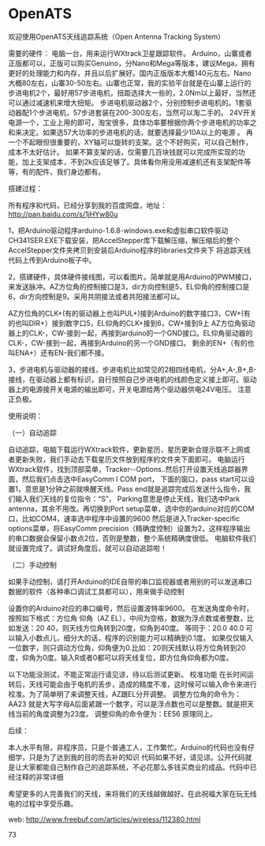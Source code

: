 # OpenATS
欢迎使用OpenATS天线追踪系统（Open Antenna Tracking System）



需要的硬件：
  电脑一台，用来运行WXtrack卫星跟踪软件。
  Arduino，山寨或者正版都可以，正版可以购买Genuino，分Nano和Mega等版本，建议Mega，拥有更好的处理能力和内存，并且以后扩展好。国内正版版本大概140元左右。Nano大概80左右，山寨30-50左右。山寨也正常，我的实验平台就是在山寨上运行的
  步进电机2个，最好用57步进电机，扭距选择大一些的，2.0Nm以上最好，当然还可以通过减速机来增大扭矩。
  步进电机驱动器2个，分别控制步进电机的。1套驱动器配1个步进电机，57步进套装在200-300左右，当然可以淘二手的。
  24V开关电源一个，工业上用的即可，淘宝很多，具体功率要根据你两个步进电机的功率之和来决定。如果选57大功率的步进电机的话，就要选择最少10A以上的电源
。
  再一个不起眼但很重要的，XY轴可以旋转的支架。这个不好购买，可以自己制作，成本不太好估计。
  如果不算支架的话，仅需要几百块钱就可以完成所实现的功能，加上支架成本，不到2k应该足够了。具体看你用没用减速机还有支架配件等等，有的配件，我们身边都有。


搭建过程：

所有程序和代码，已经分享到我的百度网盘，地址：http://pan.baidu.com/s/1jHYw80u


1，把Arduino驱动程序arduino-1.6.8-windows.exe和虚拟串口软件驱动CH341SER.EXE下载安装，把AccelStepper库下载解压缩，解压缩后的整个AccelStepper文件夹拷贝到安装后Arduino程序的libraries文件夹下
   将追踪天线代码上传到Arduino板子中。

2，搭建硬件，具体硬件接线图，可以看图片。简单就是用Arduino的PWM接口，来发送脉冲。AZ方位角的控制接口是3，dir方向控制是5，EL仰角的控制接口是6，dir方向控制是9。采用共阴接法或者共阳接法都可以。
   
   AZ方位角的CLK+(有的驱动器上也叫PUL+)接到Arduino的数字接口3，CW+(有的也叫DIR+）接到数字口5，EL仰角的CLK+接到6，CW+接到9上
   AZ方位角驱动器上的CLK-，CW-接到一起，再接到arduino的一个GND接口。EL仰角驱动器的CLK-，CW-接到一起，再接到Arduino的另一个GND接口。
   剩余的EN+（有的也叫ENA+）还有EN-我们都不接。

3，步进电机与驱动器的接线，步进电机比如常见的2相四线电机，分A+,A-,B+,B-接线，在驱动器上都有标识，自行按照自己步进电机的线颜色定义接上即可。驱动器上的电源接开关电源的输出即可，开关电源给两个驱动器供电24V电压。
   注意正负极。



使用说明：

（一）自动追踪

  自动追踪，电脑下载运行WXtrack软件，更新星历，星历更新会提示联不上网或者更新失败，我们手动去下载星历文件放到程序的文件夹下面即可。
  电脑运行WXtrack软件，找到顶部菜单，Tracker--Options..然后打开设置天线追踪器界面，然后我们点击选中EasyComm I COM port，
  下面的窗口，pass start可以设置1，意思是1分钟之前就唤醒天线。Pass end就是追踪完成后发送什么指令，我们输入我们天线的复位指令：“S”，
  Parking意思是停止天线，我们选中Park antenna，其余不用改。再切换到Port setup菜单，选中你的arduino对应的COM口，比如COM4，速率选中程序中设置的9600
  然后是进入Tracker-specific options菜单，将EasyComm precision（精确度控制）设置为2，这样程序输出的串口数据会保留小数点2位，否则是整数，整个系统精确度很低。
  电脑软件我们就设置完成了。调试好角度后，就可以自动追踪啦！

（二）手动控制

如果手动控制，请打开Arduino的IDE自带的串口监视器或者用别的可以发送串口数据的软件（各种串口调试工具都可以），用来做手动控制

设置你的Arduino对应的串口编号，然后设置波特率9600。
在发送角度命令时，按照如下格式：方位角 仰角（AZ EL），中间为空格，数据为浮点数或者整数，比如发送：20 40，则天线方位角转到20度，仰角到40度。
等同于：20.0 40.0  可以输入小数点儿，细分大的话，程序的识别能力可以精确到0.1度。
如果仅仅输入一位数字，则只调动方位角，仰角便为0.比如：20则天线默认将方位角转到20度，仰角为0度。输入R或者0都可以将天线复位，即方位角仰角都为0度。

以下功能没测试，不能正常运行请见谅，待以后测试更新。
校准功能
在长时间运转后，天线可能会由于电机的丢步，造成的精度不准，这时候可以输入命令来进行校准。为了简单明了来调整天线，AZ跟EL分开调整。
调整方位角的命令为：AA23 就是大写字母A后面紧跟一个数字，可以是浮点数也可以是整数。就是把天线当前的角度调整为23度。
调整仰角的命令便为：EE56 原理同上。



后续：

本人水平有限，非程序员，只是个普通工人，工作繁忙。Arduino的代码也没有仔细学，只是为了达到我的目的而去补的知识
代码如果不好，请见谅。公开代码就是让大家都能自己制作自己的追踪系统，不必花那么多钱买商业的成品。代码中已经注释的非常详细

希望更多的人完善我们的天线，来将我们的天线越做越好。在此祝福大家在玩无线电的过程中享受乐趣。

web:
http://www.freebuf.com/articles/wireless/112380.html

73
